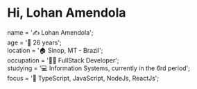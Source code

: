   # Hi, Lohan Amendola 
  
  name       = '✍️ Lohan Amendola';</br>
  age        = '👱‍ 26 years'; </br>
  location   = '🏠 Sinop, MT - Brazil';                                                                    
  occupation = '👨‍🏫 FullStack Developer';</br>
  studying   = '💻 Information Systems, currently in the 6rd period';</br>
  focus      = '🎯 TypeScript, JavaScript, NodeJs, ReactJs';</br>

<!---
lohanmattos/lohanmattos is a ✨ special ✨ repository because its `README.md` (this file) appears on your GitHub profile.
You can click the Preview link to take a look at your changes.
--->


